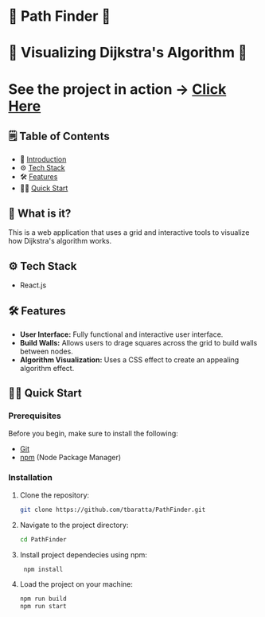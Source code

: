 # 🔎 Path Finder 🔎
# 👀 Visualizing Dijkstra's Algorithm 👀
# See the project in action -> [Click Here](https://www.youtube.com/watch?v=cY4swDDYqS0)

## 🗒️ Table of Contents

- 🤖 [Introduction](#introduction)
- ⚙️ [Tech Stack](#tech-stack)
- 🛠️ [Features](#features)
- 🏃‍♂️ [Quick Start](#quick-start)

## 🤖 What is it? <a name="introduction"></a>
This is a web application that uses a grid and interactive tools to visualize how Dijkstra's algorithm works.


## ⚙️ Tech Stack <a name="tech-stack"></a>

- React.js
  
## 🛠️ Features <a name="features"></a>

- **User Interface:** Fully functional and interactive user interface.
- **Build Walls:** Allows users to drage squares across the grid to build walls between nodes.
- **Algorithm Visualization:** Uses a CSS effect to create an appealing algorithm effect.

## 🏃‍♂️ Quick Start <a name="quick-start"></a>

### Prerequisites <a name="prerequisites"></a>

Before you begin, make sure to install the following:

- [Git](https://git-scm.com/)
- [npm](https://www.npmjs.com/) (Node Package Manager)

### Installation <a name="installation"></a>

1. Clone the repository:

    ```bash
    git clone https://github.com/tbaratta/PathFinder.git
    ```

2. Navigate to the project directory:

    ```bash
    cd PathFinder
    ```

3. Install project dependecies using npm:
   ```bash
    npm install
    ```
   
5. Load the project on your machine:
   ```bash
   npm run build
   npm run start
    ```
   
